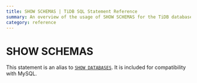 ```yaml
---
title: SHOW SCHEMAS | TiDB SQL Statement Reference 
summary: An overview of the usage of SHOW SCHEMAS for the TiDB database.
category: reference
---
```


# SHOW SCHEMAS

This statement is an alias to [`SHOW DATABASES`](reference/sql/statements/show-databases.md). It is included for compatibility with MySQL.
